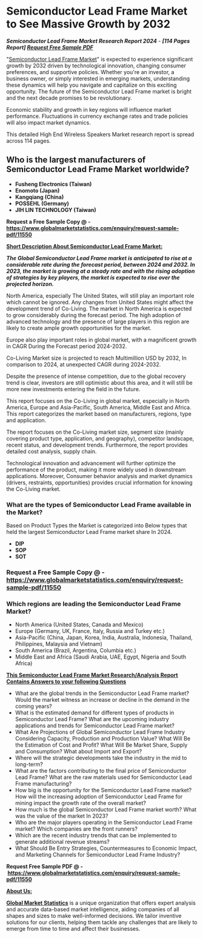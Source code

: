 <h1>Semiconductor Lead Frame Market to See Massive Growth by 2032</h1>
<p><em><strong>Semiconductor Lead Frame Market Research Report 2024</strong></em>&nbsp;-&nbsp;<em><strong>[114 Pages Report] </strong></em><em><strong><a href="https://www.globalmarketstatistics.com/enquiry/request-sample-pdf/11550">Request Free Sample PDF</a></strong></em></p>
<p>"<a href="https://www.globalmarketstatistics.com/market-reports/semiconductor-lead-frame-market-11550">Semiconductor Lead Frame Market</a>" is expected to experience significant growth by 2032 driven by technological innovation, changing consumer preferences, and supportive policies. Whether you're an investor, a business owner, or simply interested in emerging markets, understanding these dynamics will help you navigate and capitalize on this exciting opportunity. The future of the&nbsp;Semiconductor Lead Frame market is bright and the next decade promises to be revolutionary.</p>
<p>Economic stability and growth in key regions will influence market performance. Fluctuations in currency exchange rates and trade policies will also impact market dynamics.</p>
<p>This detailed&nbsp;High End Wireless Speakers Market research report is spread across 114 pages.</p>
<h2><strong>Who is the largest manufacturers of Semiconductor Lead Frame Market worldwide?</strong></h2>
<ul>
<li><strong>Fusheng Electronics (Taiwan)</strong></li>
<li><strong>Enomoto (Japan)</strong></li>
<li><strong>Kangqiang (China)</strong></li>
<li><strong>POSSEHL (Germany)</strong></li>
<li><strong>JIH LIN TECHNOLOGY (Taiwan)</strong></li>
</ul>
<p><strong>Request a Free Sample Copy @ - <a href="https://www.globalmarketstatistics.com/enquiry/request-sample-pdf/11550">https://www.globalmarketstatistics.com/enquiry/request-sample-pdf/11550</a></strong></p>
<p><strong><u>Short Description About Semiconductor Lead Frame Market:</u></strong></p>
<p><strong><em>The Global Semiconductor Lead Frame market is anticipated to rise at a considerable rate during the forecast period, between 2024 and 2032. In 2023, the market is growing at a steady rate and with the rising adoption of strategies by key players, the market is expected to rise over the projected horizon.</em></strong></p>
<p>North America, especially The United States, will still play an important role which cannot be ignored. Any changes from United States might affect the development trend of Co-Living. The market in North America is expected to grow considerably during the forecast period. The high adoption of advanced technology and the presence of large players in this region are likely to create ample growth opportunities for the market.</p>
<p>Europe also play important roles in global market, with a magnificent growth in CAGR During the Forecast period 2024-2032.</p>
<p>Co-Living Market size is projected to reach Multimillion USD by 2032, In comparison to 2024, at unexpected CAGR during 2024-2032.</p>
<p>Despite the presence of intense competition, due to the global recovery trend is clear, investors are still optimistic about this area, and it will still be more new investments entering the field in the future.</p>
<p>This report focuses on the Co-Living in global market, especially in North America, Europe and Asia-Pacific, South America, Middle East and Africa. This report categorizes the market based on manufacturers, regions, type and application.</p>
<p>The report focuses on the Co-Living market size, segment size (mainly covering product type, application, and geography), competitor landscape, recent status, and development trends. Furthermore, the report provides detailed cost analysis, supply chain.</p>
<p>Technological innovation and advancement will further optimize the performance of the product, making it more widely used in downstream applications. Moreover, Consumer behavior analysis and market dynamics (drivers, restraints, opportunities) provides crucial information for knowing the Co-Living market.</p>
<h3>What are the types of Semiconductor Lead Frame available in the Market?</h3>
<p>Based on Product Types the Market is categorized into Below types that held the largest Semiconductor Lead Frame market share In 2024.</p>
<ul>
<li><strong>DIP</strong></li>
<li><strong>SOP</strong></li>
<li><strong>SOT</strong></li>
</ul>
<h3>Request a Free Sample Copy @ - <a href="https://www.globalmarketstatistics.com/enquiry/request-sample-pdf/11550">https://www.globalmarketstatistics.com/enquiry/request-sample-pdf/11550</a></h3>
<h3>Which regions are leading the Semiconductor Lead Frame Market?</h3>
<ul>
<li>North America (United States, Canada and Mexico)</li>
<li>Europe (Germany, UK, France, Italy, Russia and Turkey etc.)</li>
<li>Asia-Pacific (China, Japan, Korea, India, Australia, Indonesia, Thailand, Philippines, Malaysia and Vietnam)</li>
<li>South America (Brazil, Argentina, Columbia etc.)</li>
<li>Middle East and Africa (Saudi Arabia, UAE, Egypt, Nigeria and South Africa)</li>
</ul>
<p><strong><u>This Semiconductor Lead Frame Market Research/Analysis Report Contains Answers to your following Questions</u></strong></p>
<ul>
<li>What are the global trends in the Semiconductor Lead Frame market? Would the market witness an increase or decline in the demand in the coming years?</li>
<li>What is the estimated demand for different types of products in Semiconductor Lead Frame? What are the upcoming industry applications and trends for Semiconductor Lead Frame market?</li>
<li>What Are Projections of Global Semiconductor Lead Frame Industry Considering Capacity, Production and Production Value? What Will Be the Estimation of Cost and Profit? What Will Be Market Share, Supply and Consumption? What about Import and Export?</li>
<li>Where will the strategic developments take the industry in the mid to long-term?</li>
<li>What are the factors contributing to the final price of Semiconductor Lead Frame? What are the raw materials used for Semiconductor Lead Frame manufacturing?</li>
<li>How big is the opportunity for the Semiconductor Lead Frame market? How will the increasing adoption of Semiconductor Lead Frame for mining impact the growth rate of the overall market?</li>
<li>How much is the global Semiconductor Lead Frame market worth? What was the value of the market In 2023?</li>
<li>Who are the major players operating in the Semiconductor Lead Frame market? Which companies are the front runners?</li>
<li>Which are the recent industry trends that can be implemented to generate additional revenue streams?</li>
<li>What Should Be Entry Strategies, Countermeasures to Economic Impact, and Marketing Channels for Semiconductor Lead Frame Industry?</li>
</ul>
<p><strong>Request Free Sample PDF @ -&nbsp;<a href="https://www.globalmarketstatistics.com/enquiry/request-sample-pdf/11550">https://www.globalmarketstatistics.com/enquiry/request-sample-pdf/11550</a></strong></p>
<p><strong><u>About Us:</u></strong></p>
<p><strong><a href="https://www.globalmarketstatistics.com/">Global Market Statistics</a></strong> is a unique organization that offers expert analysis and accurate data-based market intelligence, aiding companies of all shapes and sizes to make well-informed decisions. We tailor inventive solutions for our clients, helping them tackle any challenges that are likely to emerge from time to time and affect their businesses.</p>